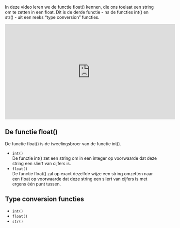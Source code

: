In deze video leren we de functie float() kennen, die ons toelaat een string om te zetten in een float. Dit is de derde functie - na de functies int() en str() - uit een reeks “type conversion” functies.

<div align="center">
  <iframe width="560" height="315" src="https://www.youtube.com/embed/EQ26girUxyI" title="YouTube video player" frameborder="0" allow="accelerometer; autoplay; clipboard-write; encrypted-media; gyroscope; picture-in-picture; web-share" allowfullscreen></iframe>
</div>

## De functie float()
De functie float() is de tweelingsbroer van de functie int().
<ul>
  <li><code>int()</code> <br>
    De functie int() zet een string om in een integer op voorwaarde dat deze string een sliert van cijfers is.
  </li>
  <li><code>float()</code> <br>
    De functie float() zal op exact dezelfde wijze een string omzetten naar een float op voorwaarde dat deze string een sliert van cijfers is met ergens één punt           tussen.
  </li>
</ul>

## Type conversion functies
* <code>int()</code>
* <code>float()</code>
* <code>str()</code>
